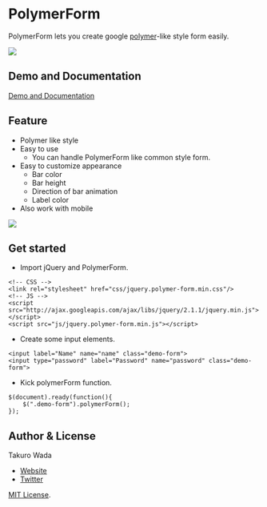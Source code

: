 # PolymerForm
PolymerForm lets you create google [polymer](https://www.polymer-project.org/0.5/components/paper-input/demo.html)-like style form easily.


![](http://takuro.ws/gh/polymer-form.gif)

## Demo and Documentation
[Demo and Documentation](http://taxpon.github.io/PolymerForm)

## Feature
- Polymer like style
- Easy to use
    - You can handle PolymerForm like common style form.
- Easy to customize appearance
    - Bar color
    - Bar height
    - Direction of bar animation
    - Label color
- Also work with mobile

![](http://takuro.ws/gh/polymer-form2.gif)

## Get started

- Import jQuery and PolymerForm.
```
<!-- CSS -->
<link rel="stylesheet" href="css/jquery.polymer-form.min.css"/>
<!-- JS -->
<script src="http://ajax.googleapis.com/ajax/libs/jquery/2.1.1/jquery.min.js"></script>
<script src="js/jquery.polymer-form.min.js"></script>
```
- Create some input elements.
```
<input label="Name" name="name" class="demo-form">
<input type="password" label="Password" name="password" class="demo-form">
```
- Kick polymerForm function.
```
$(document).ready(function(){
    $(".demo-form").polymerForm();
});
```

## Author & License

Takuro Wada

- [Website](http://takuro.ws/about)
- [Twitter](http://twitter.com/taxpon)

[MIT License](http://takuro.mit-license.org/).
